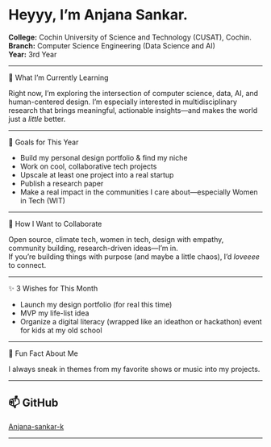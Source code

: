 # Heyyy, I’m Anjana Sankar.
 
**College:** Cochin University of Science and Technology (CUSAT), Cochin.  
**Branch:** Computer Science Engineering (Data Science and AI)  
**Year:** 3rd Year


---

🌱 What I’m Currently Learning

Right now, I’m exploring the intersection of computer science, data, AI, and human-centered design. I’m especially interested in multidisciplinary research that brings meaningful, actionable insights—and makes the world just a *little* better.

---

🎯 Goals for This Year

-  Build my personal design portfolio & find my niche
-  Work on cool, collaborative tech projects
-  Upscale at least one project into a real startup
-  Publish a research paper
-  Make a real impact in the communities I care about—especially Women in Tech (WIT)

---

👯 How I Want to Collaborate

Open source, climate tech, women in tech, design with empathy, community building, research-driven ideas—I’m in.  
If you’re building things with purpose (and maybe a little chaos), I’d *loveeee* to connect.

---

 ✨ 3 Wishes for This Month

-  Launch my design portfolio (for real this time)
-  MVP my life-list idea
-  Organize a digital literacy (wrapped like an ideathon or hackathon) event for kids at my old school

---

💬 Fun Fact About Me

I always sneak in themes from my favorite shows or music into my projects. 

---

## 📫 GitHub  
[Anjana-sankar-k](https://github.com/Anjana-sankar-k)

---

